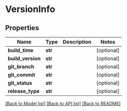 # VersionInfo

## Properties
Name | Type | Description | Notes
------------ | ------------- | ------------- | -------------
**build_time** | **str** |  | [optional] 
**build_version** | **str** |  | [optional] 
**git_branch** | **str** |  | [optional] 
**git_commit** | **str** |  | [optional] 
**git_status** | **str** |  | [optional] 
**release_type** | **str** |  | [optional] 

[[Back to Model list]](../README.md#documentation-for-models) [[Back to API list]](../README.md#documentation-for-api-endpoints) [[Back to README]](../README.md)


